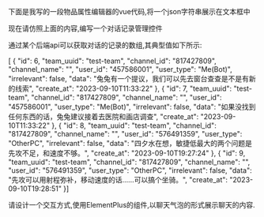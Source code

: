 下面是我写的一段物品属性编辑器的vue代码,将一个json字符串展示在文本框中

<template>
  <div>
    <el-card v-for="(item, index) in dataInData" :key="index" class="box-card">
      <el-form :model="item" label-width="60px">
        <el-form-item label="名称：">
          <div style="display: flex; width: 100%;">
            <el-input v-model="item.名称" style="flex: 1;"></el-input>
            <el-button @click="removeItem(index)" type="danger" style="margin-left: 20px;">删除</el-button>
          </div>
        </el-form-item>
        <el-form-item label="数量：">
          <el-row :gutter="20">
            <el-col :span="12">
              <el-input-number v-model="item.数量"></el-input-number>
            </el-col>
            <el-col :span="12">
              <el-input v-model="item.单位"></el-input>
            </el-col>
          </el-row>
        </el-form-item>
        <el-form-item label="情报：">
          <div>
            <el-tag style="margin: 2px;" v-for="(info, infoIndex) in item.情报" :key="infoIndex" closable @close="removeInfo(index, infoIndex)">
              {{ info }}
            </el-tag>
          </div>
        </el-form-item>
        <el-form-item label="">
          <el-row :gutter="20">
            <el-col :span="18">
              <el-input v-model="newInfo[index]" @keyup.enter="addInfo(index)"></el-input>
            </el-col>
            <el-col :span="6">
              <el-button @click="addInfo(index)">添加</el-button>
            </el-col>
          </el-row>
        </el-form-item>
      </el-form>
    </el-card>
    <el-button @click="addNewItem">添加新项</el-button>
    <el-button type="primary" @click="handleSave">保存</el-button>
  </div>
</template>

<script setup lang="ts">
import { ref, watch } from 'vue';
import { ElMessage } from 'element-plus';

const props = defineProps<{ data: any }>();
const emit = defineEmits();

const newInfo = ref<string[]>([]);

// 初始化一个可观察的数据对象
const dataInData = ref<any[]>([]);

const refreshData = (newData: any) => {
  try {
    dataInData.value = JSON.parse(newData.Data.param_value);
  } catch (error) {
    ElMessage.error('无效的 JSON 数据');
  }
};

refreshData(props.data);

watch(() => props.data, (newData) => {
  refreshData(newData);
});

const addNewItem = () => {
  dataInData.value.push({ "名称": "", "数量": 0, "单位": "", "情报": [] });
};

const removeItem = (index: number) => {
  dataInData.value.splice(index, 1);
};

const addInfo = (index: number) => {
  if (newInfo.value[index]) {
    dataInData.value[index].情报.push(newInfo.value[index]);
    newInfo.value[index] = '';
  }
};

const removeInfo = (index: number, infoIndex: number) => {
  dataInData.value[index].情报.splice(infoIndex, 1);
};

const handleSave = () => {
  try {
    emit('updateParamValue', JSON.stringify(dataInData.value));
  } catch (error) {
    ElMessage.error('无效的 JSON 数据');
  }
};
</script>

<style>
.box-card {
  margin-bottom: 20px;
}
</style>


现在请仿照上面的内容,编写一个对话记录管理控件

通过某个后端api可以获取对话的记录的数组,其典型值如下所示:

[
            {
                "id": 6,
                "team_uuid": "test-team",
                "channel_id": "817427809",
                "channel_name": "",
                "user_id": "457586001",
                "user_type": "Me(Bot)",
                "irrelevant": false,
                "data": "兔兔有一个提议，我们可以先去窗台查查是不是有新的线索",
                "create_at": "2023-09-10T11:33:22"
            },
            {
                "id": 7,
                "team_uuid": "test-team",
                "channel_id": "817427809",
                "channel_name": "",
                "user_id": "457586001",
                "user_type": "Me(Bot)",
                "irrelevant": false,
                "data": "如果没找到任何东西的话，兔兔建议接着去医院和画店调查",
                "create_at": "2023-09-10T11:33:22"
            },
            {
                "id": 8,
                "team_uuid": "test-team",
                "channel_id": "817427809",
                "channel_name": "",
                "user_id": "576491359",
                "user_type": "OtherPC",
                "irrelevant": false,
                "data": "四夕水在想，敏捷低最大的两个问题是先攻不足，和速度不够。",
                "create_at": "2023-09-10T19:27:24"
            },
            {
                "id": 9,
                "team_uuid": "test-team",
                "channel_id": "817427809",
                "channel_name": "",
                "user_id": "576491359",
                "user_type": "OtherPC",
                "irrelevant": false,
                "data": "先攻可以用射程弥补，移动速度的话……可以搞个坐骑。",
                "create_at": "2023-09-10T19:28:51"
            }]

请设计一个交互方式,使用ElementPlus的组件,以聊天气泡的形式展示聊天的内容.
